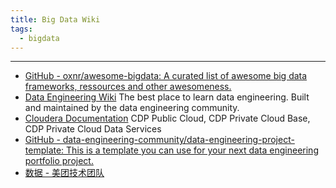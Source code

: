 ```yaml
---
title: Big Data Wiki
tags:
  - bigdata
---
```

***

- [GitHub - oxnr/awesome-bigdata: A curated list of awesome big data frameworks, ressources and other awesomeness.](https://github.com/oxnr/awesome-bigdata?tab=readme-ov-file#readme)
- [Data Engineering Wiki](https://dataengineering.wiki/Index) The best place to learn data engineering. Built and maintained by the data engineering community.
- [Cloudera Documentation](https://docs.cloudera.com/?tab=cdp-public-cloud) CDP Public Cloud, CDP Private Cloud Base, CDP Private Cloud Data Services
- [GitHub - data-engineering-community/data-engineering-project-template: This is a template you can use for your next data engineering portfolio project.](https://github.com/data-engineering-community/data-engineering-project-template)
- [数据 - 美团技术团队](https://tech.meituan.com/tags/%E6%95%B0%E6%8D%AE.html)



